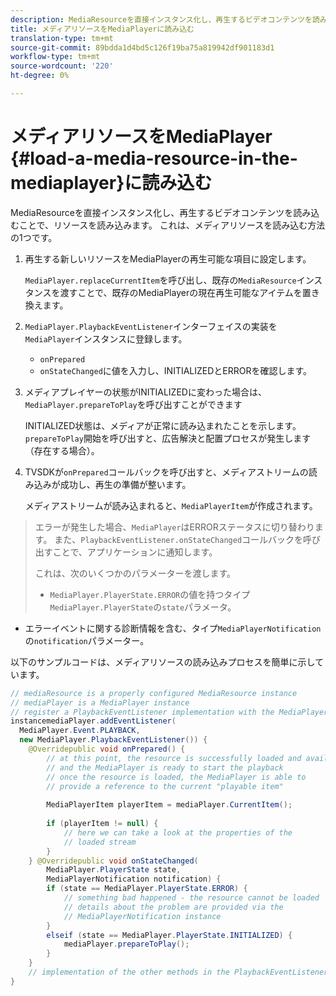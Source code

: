 ```yaml
---
description: MediaResourceを直接インスタンス化し、再生するビデオコンテンツを読み込むことで、リソースを読み込みます。 これは、メディアリソースを読み込む方法の1つです。
title: メディアリソースをMediaPlayerに読み込む
translation-type: tm+mt
source-git-commit: 89bdda1d4bd5c126f19ba75a819942df901183d1
workflow-type: tm+mt
source-wordcount: '220'
ht-degree: 0%

---
```



# メディアリソースをMediaPlayer {#load-a-media-resource-in-the-mediaplayer}に読み込む

MediaResourceを直接インスタンス化し、再生するビデオコンテンツを読み込むことで、リソースを読み込みます。 これは、メディアリソースを読み込む方法の1つです。

1. 再生する新しいリソースをMediaPlayerの再生可能な項目に設定します。

   `MediaPlayer.replaceCurrentItem`を呼び出し、既存の`MediaResource`インスタンスを渡すことで、既存のMediaPlayerの現在再生可能なアイテムを置き換えます。

1. `MediaPlayer.PlaybackEventListener`インターフェイスの実装を`MediaPlayer`インスタンスに登録します。

   * `onPrepared`
   * `onStateChanged`に値を入力し、INITIALIZEDとERRORを確認します。

1. メディアプレイヤーの状態がINITIALIZEDに変わった場合は、`MediaPlayer.prepareToPlay`を呼び出すことができます

   INITIALIZED状態は、メディアが正常に読み込まれたことを示します。 `prepareToPlay`開始を呼び出すと、広告解決と配置プロセスが発生します（存在する場合）。

1. TVSDKが`onPrepared`コールバックを呼び出すと、メディアストリームの読み込みが成功し、再生の準備が整います。

   メディアストリームが読み込まれると、`MediaPlayerItem`が作成されます。

>エラーが発生した場合、`MediaPlayer`はERRORステータスに切り替わります。 また、`PlaybackEventListener.onStateChanged`コールバックを呼び出すことで、アプリケーションに通知します。
>
>これは、次のいくつかのパラメーターを渡します。
>* `MediaPlayer.PlayerState.ERROR`の値を持つタイプ`MediaPlayer.PlayerState`の`state`パラメータ。
   >
   >
* エラーイベントに関する診断情報を含む、タイプ`MediaPlayerNotification`の`notification`パラメーター。


以下のサンプルコードは、メディアリソースの読み込みプロセスを簡単に示しています。

```java
// mediaResource is a properly configured MediaResource instance 
// mediaPlayer is a MediaPlayer instance 
// register a PlaybackEventListener implementation with the MediaPlayer  
instancemediaPlayer.addEventListener( 
  MediaPlayer.Event.PLAYBACK, 
  new MediaPlayer.PlaybackEventListener()) { 
    @Overridepublic void onPrepared() { 
        // at this point, the resource is successfully loaded and available 
        // and the MediaPlayer is ready to start the playback 
        // once the resource is loaded, the MediaPlayer is able to 
        // provide a reference to the current "playable item" 
 
        MediaPlayerItem playerItem = mediaPlayer.CurrentItem(); 
 
        if (playerItem != null) {     
            // here we can take a look at the properties of the     
            // loaded stream 
        } 
    } @Overridepublic void onStateChanged( 
        MediaPlayer.PlayerState state,  
        MediaPlayerNotification notification) { 
        if (state == MediaPlayer.PlayerState.ERROR) { 
            // something bad happened - the resource cannot be loaded    
            // details about the problem are provided via the  
            // MediaPlayerNotification instance 
        }  
        elseif (state == MediaPlayer.PlayerState.INITIALIZED) {     
            mediaPlayer.prepareToPlay(); 
        } 
    } 
    // implementation of the other methods in the PlaybackEventListener interface... 
} 
```
